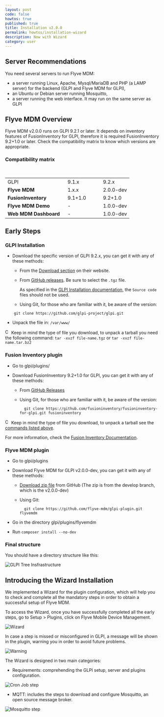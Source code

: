 ```yaml
---
layout: post
code: false
howtos: true
published: true
title: Installation v2.0.0
permalink: howtos/installation-wizard
description: Now with Wizard
category: user
---
```


## Server Recommendations

You need several servers to run Flyve MDM:

* a server running Linux, Apache, Mysql/MariaDB and PHP (a LAMP server) for the backend (GLPI and Flyve MDM for GLPI),
* an Ubuntu or Debian server running Mosquitto,
* a server running the web interface. It may run on the same server as GLPI

## Flyve MDM Overview

Flyve MDM v2.0.0 runs on GLPI 9.2.1 or later. It depends on inventory features of FusionInventory for GLPI, therefore it is required FusionInventory 9.2+1.0 or later. Check the compatibility matrix to know which versions are appropriate.

### Compatibility matrix

<br>

<table>
    <tr>
        <td style="width:180px">GLPI</td>
        <td style="width:100px">9.1.x</td>
        <td>9.2.x</td>
    </tr>
    <tr>
        <td><b>Flyve MDM</b></td>
        <td>1.x.x</td>
        <td>2.0.0-dev</td>
    </tr>
    <tr>
        <td><b>FusionInventory</b></td>
        <td>9.1+1.0</td>
        <td>9.2+1.0</td>
    </tr>
    <tr>
        <td><b>Flyve MDM Demo</b></td>
        <td>-</td>
        <td>1.0.0-dev</td>
    </tr>
    <tr>
        <td><b>Web MDM Dashboard</b></td>
        <td>-</td>
        <td>1.0.0-dev</td>
    </tr>
</table>

## Early Steps

### GLPI Installation

* Download the specific version of GLPI 9.2.x, you can get it with any of these methods:

  * From the [Download section](http://glpi-project.org/?article41&lang=en) on their website.
  * From [GitHub releases](https://github.com/glpi-project/glpi/releases). Be sure to select the ```.tgz``` file.

    As specified in the [GLPI Installation documentation](http://glpi-install.readthedocs.io/en/latest/index.html), the ```Source code``` files should not be used.

  * Using Git, for those who are familiar with it, be aware of the version:

```console
    git clone https://github.com/glpi-project/glpi.git
```

* Unpack the file in: ```/var/www/```

<img src="{{ '/images/picto-warning.png' | absolute_url }}" alt="Careful!" height="16px"> Keep in mind the type of file you download, to unpack a tarball you need the <a name="commands"></a>following command: ```tar -xvzf file-name.tgz``` or ```tar -xvzf file-name.tar.bz2```

### Fusion Inventory plugin

* Go to glpi/plugins/
* Download FusionInventory 9.2+1.0 for GLPI, you can get it with any of these methods:

  * From [GitHub Releases](https://github.com/fusioninventory/fusioninventory-for-glpi/releases)
  * Using Git, for those who are familiar with it, be aware of the version:

    ```console
      git clone https://github.com/fusioninventory/fusioninventory-for-glpi.git fusioninventory
    ```

<img src="{{ '/images/picto-warning.png' | absolute_url }}" alt="Careful!" height="16px"> Keep in mind the type of file you download, to unpack a tarball see the [commands listed above](#commands).

For more information, check the [Fusion Inventory Documentation](http://fusioninventory.org/documentation/).

### Flyve MDM plugin

* Go to glpi/plugins
* Download Flyve MDM for GLPI v2.0.0-dev, you can get it with any of these methods:

   <!--  * From [GitHub releases](https://github.com/flyve-mdm/glpi-plugin/releases)-->
  * [Download zip file](https://github.com/flyve-mdm/glpi-plugin/archive/develop.zip) from GitHub (The zip is from the develop branch, which is the v2.0.0-dev)
  * Using Git:

    ```console
      git clone https://github.com/flyve-mdm/glpi-plugin.git flyvemdm
    ```

* Go in the directory glpi/plugins/flyvemdm
* Run ```composer install --no-dev```

### Final structure

You should have a directory structure like this:

<img src="{{ '/images/glpi-tree-structure.png' | absolute_url }}" alt="GLPI Tree Insfrastructure">

## Introducing the Wizard Installation

We implemented a Wizard for the plugin configuration, which will help you to check and complete all the mandatory steps in order to obtain a successful setup of Flyve MDM.

To access the Wizard, once you have successfully completed all the early steps, go to Setup > Plugins, click on Flyve Mobile Device Management.

<img src="{{ '/images/wizard.png' | absolute_url }}" alt="Wizard">

In case a step is missed or misconfigured in GLPI, a message will be shown in the plugin, warning you in order to avoid future problems.

<img src="{{ '/images/install-warning.png' | absolute_url }}" alt="Warning">

The Wizard is designed in two main categories:

* Requirements: comprehending the GLPI setup, server and plugins configuration.

<img src="{{ '/images/step-cron.png' | absolute_url }}" alt="Cron Job step">

* MQTT: includes the steps to download and configure Mosquitto, an open source message broker.

<img src="{{ '/images/step-mosquitto.png' | absolute_url }}" alt="Mosquitto step">
